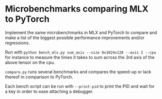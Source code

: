 Microbenchmarks comparing MLX to PyTorch
========================================

Implement the same microbenchmarks in MLX and PyTorch to compare and make a
list of the biggest possible performance improvements and/or regressions.

Run with `python bench_mlx.py sum_axis --size 8x1024x128 --axis 2 --cpu` for
instance to measure the times it takes to sum across the 3rd axis of the above
tensor on the cpu.

`compare.py` runs several benchmarks and compares the speed-up or lack thereof
in comparison to PyTorch.

Each bench script can be run with `--print-pid` to print the PID and wait for a
key in order to ease attaching a debugger.
